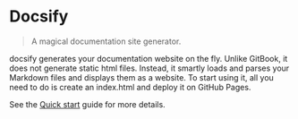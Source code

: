 # Docsify

> A magical documentation site generator.

docsify generates your documentation website on the fly. Unlike GitBook, it does not generate static html files. Instead, it smartly loads and parses your Markdown files and displays them as a website.
To start using it, all you need to do is create an index.html and deploy it on GitHub Pages.

See the [Quick start](https://docsify.js.org/#/quickstart) guide for more details.